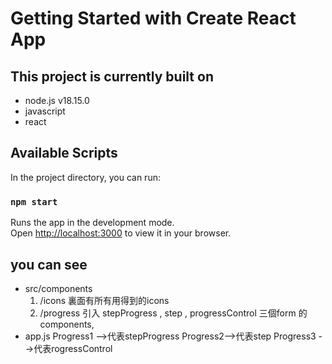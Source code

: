 # Getting Started with Create React App

## This project is currently built on
* node.js v18.15.0
* javascript
* react

## Available Scripts

In the project directory, you can run:

### `npm start`

Runs the app in the development mode.\
Open [http://localhost:3000](http://localhost:3000) to view it in your browser.

 ## you can see 

 * src/components 
    1. /icons  裏面有所有用得到的icons
    2. /progress 引入 stepProgress , step , progressControl 三個form 的 components, 
 *  app.js 
         Progress1 -->代表stepProgress
         Progress2-->代表step
         Progress3 -->代表rogressControl
